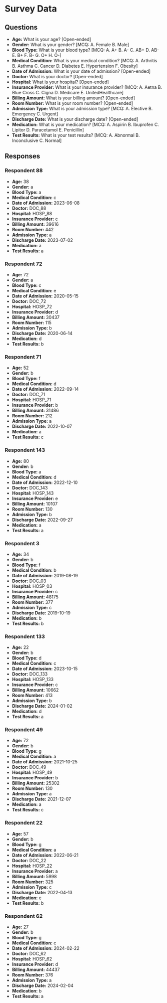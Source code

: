 # Survey Data

## Questions

- **Age:** What is your age? [Open-ended]
- **Gender:** What is your gender? [MCQ: A. Female B. Male]
- **Blood Type:** What is your blood type? [MCQ: A. A+ B. A- C. AB+ D. AB- E. B+ F. B- G. O+ H. O-]
- **Medical Condition:** What is your medical condition? [MCQ: A. Arthritis B. Asthma C. Cancer D. Diabetes E. Hypertension F. Obesity]
- **Date of Admission:** What is your date of admission? [Open-ended]
- **Doctor:** What is your doctor? [Open-ended]
- **Hospital:** What is your hospital? [Open-ended]
- **Insurance Provider:** What is your insurance provider? [MCQ: A. Aetna B. Blue Cross C. Cigna D. Medicare E. UnitedHealthcare]
- **Billing Amount:** What is your billing amount? [Open-ended]
- **Room Number:** What is your room number? [Open-ended]
- **Admission Type:** What is your admission type? [MCQ: A. Elective B. Emergency C. Urgent]
- **Discharge Date:** What is your discharge date? [Open-ended]
- **Medication:** What is your medication? [MCQ: A. Aspirin B. Ibuprofen C. Lipitor D. Paracetamol E. Penicillin]
- **Test Results:** What is your test results? [MCQ: A. Abnormal B. Inconclusive C. Normal]

## Responses

### Respondent 88

- **Age:** 38
- **Gender:** a
- **Blood Type:** a
- **Medical Condition:** c
- **Date of Admission:** 2023-06-08
- **Doctor:** DOC_88
- **Hospital:** HOSP_88
- **Insurance Provider:** c
- **Billing Amount:** 39616
- **Room Number:** 442
- **Admission Type:** a
- **Discharge Date:** 2023-07-02
- **Medication:** a
- **Test Results:** a

### Respondent 72

- **Age:** 72
- **Gender:** a
- **Blood Type:** c
- **Medical Condition:** e
- **Date of Admission:** 2020-05-15
- **Doctor:** DOC_72
- **Hospital:** HOSP_72
- **Insurance Provider:** d
- **Billing Amount:** 30437
- **Room Number:** 115
- **Admission Type:** b
- **Discharge Date:** 2020-06-14
- **Medication:** d
- **Test Results:** b

### Respondent 71

- **Age:** 52
- **Gender:** b
- **Blood Type:** f
- **Medical Condition:** d
- **Date of Admission:** 2022-09-14
- **Doctor:** DOC_71
- **Hospital:** HOSP_71
- **Insurance Provider:** b
- **Billing Amount:** 31486
- **Room Number:** 212
- **Admission Type:** a
- **Discharge Date:** 2022-10-07
- **Medication:** a
- **Test Results:** c

### Respondent 143

- **Age:** 80
- **Gender:** b
- **Blood Type:** a
- **Medical Condition:** d
- **Date of Admission:** 2022-12-10
- **Doctor:** DOC_143
- **Hospital:** HOSP_143
- **Insurance Provider:** e
- **Billing Amount:** 10107
- **Room Number:** 130
- **Admission Type:** b
- **Discharge Date:** 2022-09-27
- **Medication:** a
- **Test Results:** a

### Respondent 3

- **Age:** 34
- **Gender:** b
- **Blood Type:** f
- **Medical Condition:** b
- **Date of Admission:** 2019-08-19
- **Doctor:** DOC_03
- **Hospital:** HOSP_03
- **Insurance Provider:** c
- **Billing Amount:** 48175
- **Room Number:** 377
- **Admission Type:** c
- **Discharge Date:** 2019-10-19
- **Medication:** b
- **Test Results:** b

### Respondent 133

- **Age:** 22
- **Gender:** b
- **Blood Type:** d
- **Medical Condition:** c
- **Date of Admission:** 2023-10-15
- **Doctor:** DOC_133
- **Hospital:** HOSP_133
- **Insurance Provider:** c
- **Billing Amount:** 10662
- **Room Number:** 413
- **Admission Type:** b
- **Discharge Date:** 2024-01-02
- **Medication:** d
- **Test Results:** a

### Respondent 49

- **Age:** 72
- **Gender:** b
- **Blood Type:** g
- **Medical Condition:** a
- **Date of Admission:** 2021-10-25
- **Doctor:** DOC_49
- **Hospital:** HOSP_49
- **Insurance Provider:** b
- **Billing Amount:** 25302
- **Room Number:** 130
- **Admission Type:** a
- **Discharge Date:** 2021-12-07
- **Medication:** a
- **Test Results:** c

### Respondent 22

- **Age:** 57
- **Gender:** b
- **Blood Type:** g
- **Medical Condition:** a
- **Date of Admission:** 2022-06-21
- **Doctor:** DOC_22
- **Hospital:** HOSP_22
- **Insurance Provider:** a
- **Billing Amount:** 5998
- **Room Number:** 325
- **Admission Type:** c
- **Discharge Date:** 2022-04-13
- **Medication:** c
- **Test Results:** b

### Respondent 62

- **Age:** 27
- **Gender:** b
- **Blood Type:** g
- **Medical Condition:** c
- **Date of Admission:** 2024-02-22
- **Doctor:** DOC_62
- **Hospital:** HOSP_62
- **Insurance Provider:** d
- **Billing Amount:** 44437
- **Room Number:** 376
- **Admission Type:** a
- **Discharge Date:** 2024-02-04
- **Medication:** b
- **Test Results:** a

